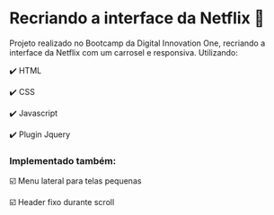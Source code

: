 # Recriando a interface da Netflix :red_circle:

Projeto realizado no Bootcamp da Digital Innovation One, recriando a interface da Netflix com um carrosel e responsiva. Utilizando:

:heavy_check_mark: HTML

:heavy_check_mark: CSS

:heavy_check_mark: Javascript

:heavy_check_mark: Plugin Jquery

### Implementado também:

:ballot_box_with_check: Menu lateral para telas pequenas

:ballot_box_with_check: Header fixo durante scroll
